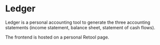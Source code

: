 # Ledger

Ledger is a personal accounting tool to generate the three accounting statements (income statement, balance sheet, statement of cash flows).

The frontend is hosted on a personal Retool page.